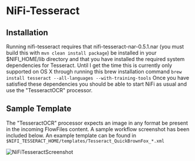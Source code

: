 # NiFi-Tesseract

## Installation
Running nifi-tesseract requires that nifi-tesseract-nar-0.5.1.nar (you must build this with ```mvn clean install package```)
be installed in your $NIFI_HOME/lib directory and that you have installed the required system dependencies for Tesseract. 
Until I get the time this is currently only supported on OS X through running this brew installation command
```brew install tesseract --all-languages --with-training-tools``` Once you have satisfied these dependencies you should
be able to start NiFi as usual and use the "TesseractOCR" processor.

## Sample Template
The "TesseractOCR" processor expects an image in any format be present in the incoming FlowFiles content. A sample workflow
screenshot has been included below. An example template can be found in 
```$NIFI_TESSERACT_HOME/templates/Tesseract_QuickBrownFox_*.xml```

![NiFiTesseractScreenshot](/nifi-tesseract/assets/Tesseract_QuickBrownFox_Screenshot.png)
